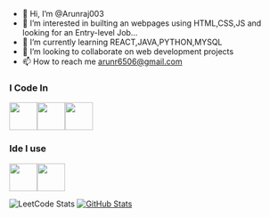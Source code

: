 - 👋 Hi, I’m @Arunraj003
- 👀 I’m interested in builting an webpages using HTML,CSS,JS and looking for an Entry-level Job...
- 🌱 I’m currently learning  REACT,JAVA,PYTHON,MYSQL
- 💞️ I’m looking to collaborate on web development projects
- 📫 How to reach me arunr6506@gmail.com

### I Code In
<img width="50" height="50"  src="https://img.shields.io/badge/HTML-239120?style=for-the-badge&logo=html5&logoColor=white" /><img width="50" height="50"  src="https://img.shields.io/badge/CSS-239120?&style=for-the-badge&logo=css3&logoColor=white" /><img width="50" height="50"  src="https://img.shields.io/badge/JavaScript-F7DF1E?style=for-the-badge&logo=javascript&logoColor=black" />

### Ide I use 
<img width="50" height="50" src="https://img.shields.io/badge/Visual_Studio_Code-0078D4?style=for-the-badge&logo=visual%20studio%20code&logoColor=white" /><img width="50" height="50" src="	https://img.shields.io/badge/Eclipse-2C2255?style=for-the-badge&logo=eclipse&logoColor=white" />



![LeetCode Stats](https://leetcard.jacoblin.cool/arun03?theme=dark&font=Marcellus&ext=contest)
[![GitHub Stats](https://stats.quira.sh/Arunraj003/github?theme=dark)](https://quira.sh?utm_source=widgets&utm_campaign=Arunraj003)

